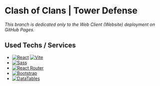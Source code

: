 # Clash of Clans | Tower Defense

*This branch is dedicated only to the Web Client (Website) deployment on GitHub Pages.*

## Used Techs / Services
 - [![React](https://img.shields.io/badge/-React%2018-61DAFB?logo=React&logoColor=black&style=flat-square)](https://react.dev/) [![Vite](https://img.shields.io/badge/-Vite%205-646CFF?logo=Vite&logoColor=white&style=flat-square)](https://vitejs.dev/)
 - [![Sass](https://img.shields.io/badge/-Sass-CC6699?logo=Sass&logoColor=white&style=flat-square)](https://sass-lang.com/)
 - [![React Router](https://img.shields.io/badge/-React%20Router%206-CA4245?logo=React%20Router&logoColor=white&style=flat-square)](https://reactrouter.com/)
 - [![Bootstrap](https://img.shields.io/badge/-Bootstrap%205-7952B3?logo=Bootstrap&logoColor=white&style=flat-square)](https://getbootstrap.com/)
 - [![DataTables](https://img.shields.io/badge/-DataTables%202-3a7fd5?logoColor=white&style=flat-square)](https://getbootstrap.com/)
